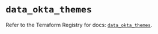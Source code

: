 # `data_okta_themes`

Refer to the Terraform Registry for docs: [`data_okta_themes`](https://registry.terraform.io/providers/okta/okta/4.8.0/docs/data-sources/themes).
